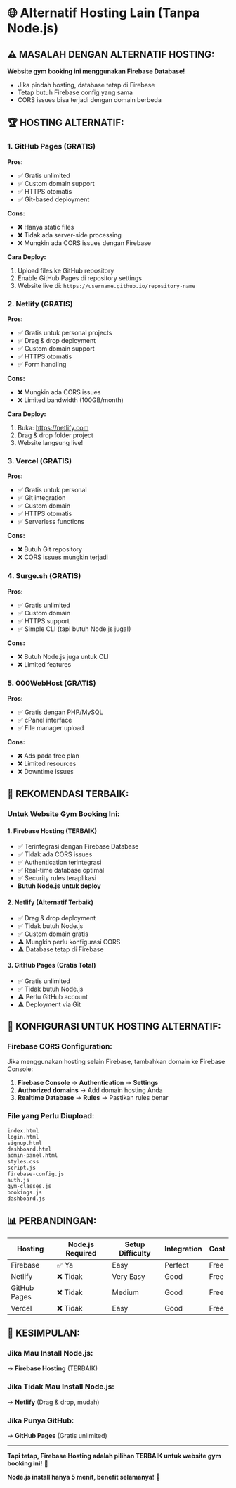 # 🌐 Alternatif Hosting Lain (Tanpa Node.js)

## ⚠️ MASALAH DENGAN ALTERNATIF HOSTING:

**Website gym booking ini menggunakan Firebase Database!**
- Jika pindah hosting, database tetap di Firebase
- Tetap butuh Firebase config yang sama
- CORS issues bisa terjadi dengan domain berbeda

## 🏆 HOSTING ALTERNATIF:

### 1. **GitHub Pages** (GRATIS)
**Pros:**
- ✅ Gratis unlimited
- ✅ Custom domain support
- ✅ HTTPS otomatis
- ✅ Git-based deployment

**Cons:**
- ❌ Hanya static files
- ❌ Tidak ada server-side processing
- ❌ Mungkin ada CORS issues dengan Firebase

**Cara Deploy:**
1. Upload files ke GitHub repository
2. Enable GitHub Pages di repository settings
3. Website live di: `https://username.github.io/repository-name`

### 2. **Netlify** (GRATIS)
**Pros:**
- ✅ Gratis untuk personal projects
- ✅ Drag & drop deployment
- ✅ Custom domain support
- ✅ HTTPS otomatis
- ✅ Form handling

**Cons:**
- ❌ Mungkin ada CORS issues
- ❌ Limited bandwidth (100GB/month)

**Cara Deploy:**
1. Buka: https://netlify.com
2. Drag & drop folder project
3. Website langsung live!

### 3. **Vercel** (GRATIS)
**Pros:**
- ✅ Gratis untuk personal
- ✅ Git integration
- ✅ Custom domain
- ✅ HTTPS otomatis
- ✅ Serverless functions

**Cons:**
- ❌ Butuh Git repository
- ❌ CORS issues mungkin terjadi

### 4. **Surge.sh** (GRATIS)
**Pros:**
- ✅ Gratis unlimited
- ✅ Custom domain
- ✅ HTTPS support
- ✅ Simple CLI (tapi butuh Node.js juga!)

**Cons:**
- ❌ Butuh Node.js juga untuk CLI
- ❌ Limited features

### 5. **000WebHost** (GRATIS)
**Pros:**
- ✅ Gratis dengan PHP/MySQL
- ✅ cPanel interface
- ✅ File manager upload

**Cons:**
- ❌ Ads pada free plan
- ❌ Limited resources
- ❌ Downtime issues

## 🎯 REKOMENDASI TERBAIK:

### **Untuk Website Gym Booking Ini:**

#### **1. Firebase Hosting (TERBAIK)**
- ✅ Terintegrasi dengan Firebase Database
- ✅ Tidak ada CORS issues
- ✅ Authentication terintegrasi
- ✅ Real-time database optimal
- ✅ Security rules teraplikasi
- **Butuh Node.js untuk deploy**

#### **2. Netlify (Alternatif Terbaik)**
- ✅ Drag & drop deployment
- ✅ Tidak butuh Node.js
- ✅ Custom domain gratis
- ⚠️ Mungkin perlu konfigurasi CORS
- ⚠️ Database tetap di Firebase

#### **3. GitHub Pages (Gratis Total)**
- ✅ Gratis unlimited
- ✅ Tidak butuh Node.js
- ⚠️ Perlu GitHub account
- ⚠️ Deployment via Git

## 🔧 KONFIGURASI UNTUK HOSTING ALTERNATIF:

### Firebase CORS Configuration:
Jika menggunakan hosting selain Firebase, tambahkan domain ke Firebase Console:

1. **Firebase Console** → **Authentication** → **Settings**
2. **Authorized domains** → Add domain hosting Anda
3. **Realtime Database** → **Rules** → Pastikan rules benar

### File yang Perlu Diupload:
```
index.html
login.html
signup.html
dashboard.html
admin-panel.html
styles.css
script.js
firebase-config.js
auth.js
gym-classes.js
bookings.js
dashboard.js
```

## 📊 PERBANDINGAN:

| Hosting | Node.js Required | Setup Difficulty | Integration | Cost |
|---------|------------------|------------------|-------------|------|
| Firebase | ✅ Ya | Easy | Perfect | Free |
| Netlify | ❌ Tidak | Very Easy | Good | Free |
| GitHub Pages | ❌ Tidak | Medium | Good | Free |
| Vercel | ❌ Tidak | Easy | Good | Free |

## 🎯 KESIMPULAN:

### **Jika Mau Install Node.js:**
→ **Firebase Hosting** (TERBAIK)

### **Jika Tidak Mau Install Node.js:**
→ **Netlify** (Drag & drop, mudah)

### **Jika Punya GitHub:**
→ **GitHub Pages** (Gratis unlimited)

---

**Tapi tetap, Firebase Hosting adalah pilihan TERBAIK untuk website gym booking ini!** 🚀

**Node.js install hanya 5 menit, benefit selamanya!** 💪 